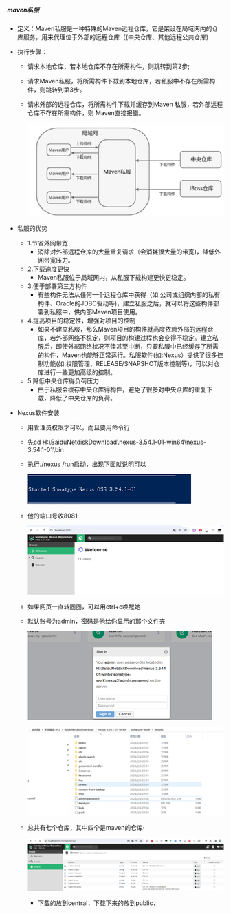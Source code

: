 ##### maven私服

* 定义：Maven私服是一种特殊的Maven远程仓库，它是架设在局域网内的仓库服务，用来代理位于外部的远程仓库（(中央仓库、其他远程公共仓库)

* 执行步骤：

  * 请求本地仓库，若本地仓库不存在所需构件，则跳转到第2步;

  * 请求Maven私服，将所需构件下载到本地仓库，若私服中不存在所需构件，则跳转到第3步。

  * 请求外部的远程仓库，将所需构件下载并缓存到Maven 私服，若外部远程仓库不存在所需构件，则 Maven直接报错。

    ![1707227444599](maven%E7%A7%81%E6%9C%8D.assets/1707227444599.png)

* 私服的优势

  * 1.节省外网带宽
    * 消除对外部远程仓库的大量重复请求（会消耗很大量的带宽)，降低外网带宽压力。
  * 2.下载速度更快
    * Maven私服位于局域网内，从私服下载构建更快更稳定。
  * 3.便于部署第三方构件
    * 有些构件无法从任何一个远程仓库中获得（如:公司或组织内部的私有构件、Oracle的JDBC驱动等)，建立私服之后，就可以将这些构件部署到私服中，供内部Maven项目使用。
  * 4.提高项目的稳定性，增强对项目的控制
    * 如果不建立私服，那么Maven项目的构件就高度依赖外部的远程仓库，若外部网络不稳定，则项目的构建过程也会变得不稳定。建立私服后，即使外部网络状况不佳甚至中断，只要私服中已经缓存了所需的构件，Maven也能够正常运行。私服软件(如:Nexus）提供了很多控制功能(如:权限管理、RELEASE/SNAPSHOT版本控制等)，可以对仓库进行一些更加高级的控制。
  * 5.降低中央仓库得负荷压力
    * 由于私服会缓存中央仓库得构件，避免了很多对中央仓库的重复下载，降低了中央仓库的负荷。

* Nexus软件安装

  * 用管理员权限才可以，而且要用命令行

  * 先cd H:\BaiduNetdiskDownload\nexus-3.54.1-01-win64\nexus-3.54.1-01\bin

  * 执行./nexus  /run启动，出现下面就说明可以

    ![1707228458212](maven%E7%A7%81%E6%9C%8D.assets/1707228458212.png)

  * 他的端口号收8081

    ![1707228611860](maven%E7%A7%81%E6%9C%8D.assets/1707228611860.png)

  * 如果网页一直转圈圈，可以用ctrl+c唤醒她

  * 默认账号为admin，密码是他给你显示的那个文件夹

    <img src="maven%E7%A7%81%E6%9C%8D.assets/1707228709573.png" alt="1707228709573" style="zoom:50%;" />

    ![1707228806452](maven%E7%A7%81%E6%9C%8D.assets/1707228806452.png)

  * 总共有七个仓库，其中四个是maven的仓库·

    ![1707288955106](maven%E7%A7%81%E6%9C%8D.assets/1707288955106.png)

    * 下载的放到central，下载下来的放到public，